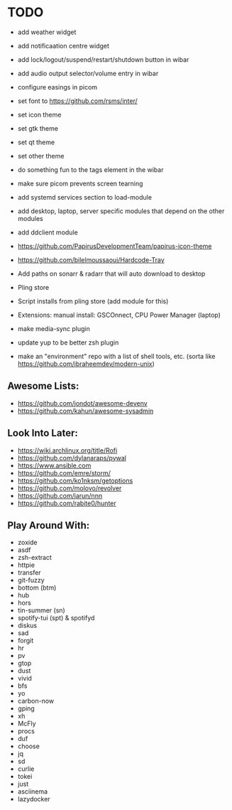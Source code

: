 # TODO
- add weather widget 
- add notificaation centre widget
- add lock/logout/suspend/restart/shutdown button in wibar
- add audio output selector/volume entry in wibar
- configure easings in picom
- set font to https://github.com/rsms/inter/
- set icon theme
- set gtk theme
- set qt theme
- set other theme
- do something fun to the tags element in the wibar
- make sure picom prevents screen tearning
- add systemd services section to load-module
- add desktop, laptop, server specific modules that depend on the other modules
- add ddclient module
- https://github.com/PapirusDevelopmentTeam/papirus-icon-theme
- https://github.com/bilelmoussaoui/Hardcode-Tray

- Add paths on sonarr & radarr that will auto download to desktop

- Pling store
- Script installs from pling store (add module for this)

- Extensions: manual install: GSCOnnect, CPU Power Manager (laptop)
- make media-sync plugin
- update yup to be better zsh plugin
- make an "environment" repo with a list of shell tools, etc. (sorta like https://github.com/ibraheemdev/modern-unix)

## Awesome Lists:
<!-- - https://github.com/agarrharr/awesome-cli-apps -->
<!-- - https://github.com/Kikobeats/awesome-cli -->
<!-- - https://project-awesome.org/umutphp/awesome-cli -->
<!-- - https://github.com/herrbischoff/awesome-command-line-apps -->
<!-- - https://github.com/alebcay/awesome-shell -->
<!-- - https://github.com/k4m4/terminals-are-sexy -->
<!-- - https://github.com/unixorn/awesome-zsh-plugins -->
- https://github.com/jondot/awesome-devenv
- https://github.com/kahun/awesome-sysadmin

## Look Into Later:
- https://wiki.archlinux.org/title/Rofi
- https://github.com/dylanaraps/pywal
- https://www.ansible.com
- https://github.com/emre/storm/
- https://github.com/ko1nksm/getoptions
- https://github.com/molovo/revolver
- https://github.com/jarun/nnn
- https://github.com/rabite0/hunter

## Play Around With:
- zoxide
- asdf
- zsh-extract
- httpie
- transfer
- git-fuzzy
- bottom (btm)
- hub
- hors
- tin-summer (sn)
- spotify-tui (spt) & spotifyd
- diskus
- sad
- forgit
- hr
- pv
- gtop
- dust
- vivid
- bfs
- yo
- carbon-now
- gping
- xh
- McFly
- procs
- duf
- choose
- jq
- sd
- curlie
- tokei
- just
- asciinema
- lazydocker

